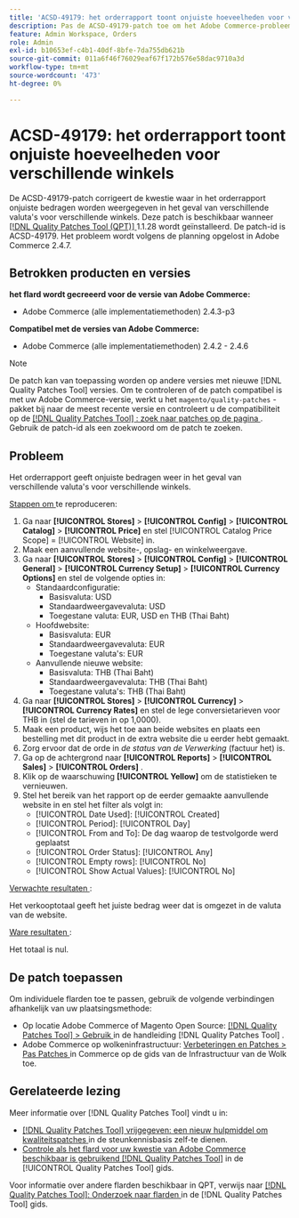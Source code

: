 ```yaml
---
title: 'ACSD-49179: het orderrapport toont onjuiste hoeveelheden voor verschillende winkels.'
description: Pas de ACSD-49179-patch toe om het Adobe Commerce-probleem op te lossen, waarbij in het orderrapport onjuiste bedragen worden weergegeven in het geval van verschillende valuta's voor verschillende winkels.
feature: Admin Workspace, Orders
role: Admin
exl-id: b10653ef-c4b1-40df-8bfe-7da755db621b
source-git-commit: 011a6f46f76029eaf67f172b576e58dac9710a3d
workflow-type: tm+mt
source-wordcount: '473'
ht-degree: 0%

---
```


# ACSD-49179: het orderrapport toont onjuiste hoeveelheden voor verschillende winkels

De ACSD-49179-patch corrigeert de kwestie waar in het orderrapport onjuiste bedragen worden weergegeven in het geval van verschillende valuta&#39;s voor verschillende winkels. Deze patch is beschikbaar wanneer [[!DNL Quality Patches Tool (QPT)] ](https://experienceleague.adobe.com/en/docs/commerce-operations/tools/quality-patches-tool/quality-patches-tool-to-self-serve-quality-patches) 1.1.28 wordt geïnstalleerd. De patch-id is ACSD-49179. Het probleem wordt volgens de planning opgelost in Adobe Commerce 2.4.7.

## Betrokken producten en versies

**het flard wordt gecreeerd voor de versie van Adobe Commerce:**

* Adobe Commerce (alle implementatiemethoden) 2.4.3-p3

**Compatibel met de versies van Adobe Commerce:**

* Adobe Commerce (alle implementatiemethoden) 2.4.2 - 2.4.6

>[!NOTE]
>
>De patch kan van toepassing worden op andere versies met nieuwe [!DNL Quality Patches Tool] versies. Om te controleren of de patch compatibel is met uw Adobe Commerce-versie, werkt u het `magento/quality-patches` -pakket bij naar de meest recente versie en controleert u de compatibiliteit op de [[!DNL Quality Patches Tool] : zoek naar patches op de pagina ](https://experienceleague.adobe.com/tools/commerce-quality-patches/index.html) . Gebruik de patch-id als een zoekwoord om de patch te zoeken.

## Probleem

Het orderrapport geeft onjuiste bedragen weer in het geval van verschillende valuta&#39;s voor verschillende winkels.

<u> Stappen om </u> te reproduceren:

1. Ga naar **[!UICONTROL Stores]** > **[!UICONTROL Config]** > **[!UICONTROL Catalog]** > **[!UICONTROL Price]** en stel [!UICONTROL Catalog Price Scope] = [!UICONTROL Website] in.
1. Maak een aanvullende website-, opslag- en winkelweergave.
1. Ga naar **[!UICONTROL Stores]** > **[!UICONTROL Config]** > **[!UICONTROL General]** > **[!UICONTROL Currency Setup]** > **[!UICONTROL Currency Options]** en stel de volgende opties in:
   * Standaardconfiguratie:
      * Basisvaluta: USD
      * Standaardweergavevaluta: USD
      * Toegestane valuta: EUR, USD en THB (Thai Baht)
   * Hoofdwebsite:
      * Basisvaluta: EUR
      * Standaardweergavevaluta: EUR
      * Toegestane valuta&#39;s: EUR
   * Aanvullende nieuwe website:
      * Basisvaluta: THB (Thai Baht)
      * Standaardweergavevaluta: THB (Thai Baht)
      * Toegestane valuta&#39;s: THB (Thai Baht)
1. Ga naar **[!UICONTROL Stores]** > **[!UICONTROL Currency]** > **[!UICONTROL Currency Rates]** en stel de lege conversietarieven voor THB in (stel de tarieven in op 1,0000).
1. Maak een product, wijs het toe aan beide websites en plaats een bestelling met dit product in de extra website die u eerder hebt gemaakt.
1. Zorg ervoor dat de orde in *de status van de Verwerking* (factuur het) is.
1. Ga op de achtergrond naar **[!UICONTROL Reports]** > **[!UICONTROL Sales]** > **[!UICONTROL Orders]** .
1. Klik op de waarschuwing **[!UICONTROL Yellow]** om de statistieken te vernieuwen.
1. Stel het bereik van het rapport op de eerder gemaakte aanvullende website in en stel het filter als volgt in:
   * [!UICONTROL Date Used]: [!UICONTROL Created]
   * [!UICONTROL Period]: [!UICONTROL Day]
   * [!UICONTROL From and To]: De dag waarop de testvolgorde werd geplaatst
   * [!UICONTROL Order Status]: [!UICONTROL Any]
   * [!UICONTROL Empty rows]: [!UICONTROL No]
   * [!UICONTROL Show Actual Values]: [!UICONTROL No]

<u> Verwachte resultaten </u>:

Het verkooptotaal geeft het juiste bedrag weer dat is omgezet in de valuta van de website.

<u> Ware resultaten </u>:

Het totaal is nul.

## De patch toepassen

Om individuele flarden toe te passen, gebruik de volgende verbindingen afhankelijk van uw plaatsingsmethode:

* Op locatie Adobe Commerce of Magento Open Source: [[!DNL Quality Patches Tool] > Gebruik ](/help/tools/quality-patches-tool/usage.md) in de handleiding [!DNL Quality Patches Tool] .
* Adobe Commerce op wolkeninfrastructuur: [ Verbeteringen en Patches > Pas Patches ](https://experienceleague.adobe.com/docs/commerce-cloud-service/user-guide/develop/upgrade/apply-patches.html) in Commerce op de gids van de Infrastructuur van de Wolk toe.

## Gerelateerde lezing

Meer informatie over [!DNL Quality Patches Tool] vindt u in:

* [[!DNL Quality Patches Tool]  vrijgegeven: een nieuw hulpmiddel om kwaliteitspatches ](https://experienceleague.adobe.com/en/docs/commerce-operations/tools/quality-patches-tool/quality-patches-tool-to-self-serve-quality-patches) in de steunkennisbasis zelf-te dienen.
* [ Controle als het flard voor uw kwestie van Adobe Commerce beschikbaar is gebruikend  [!DNL Quality Patches Tool]](/help/tools/quality-patches-tool/patches-available-in-qpt/check-patch-for-magento-issue-with-magento-quality-patches.md) in de [!UICONTROL Quality Patches Tool] gids.


Voor informatie over andere flarden beschikbaar in QPT, verwijs naar [[!DNL Quality Patches Tool]: Onderzoek naar flarden ](https://experienceleague.adobe.com/tools/commerce-quality-patches/index.html) in de [!DNL Quality Patches Tool] gids.
